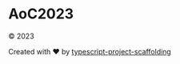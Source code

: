 # AoC2023

&copy; 2023

Created with ♥ by [typescript-project-scaffolding](https://github.com/Trickfilm400/typescript-project-scaffolding)